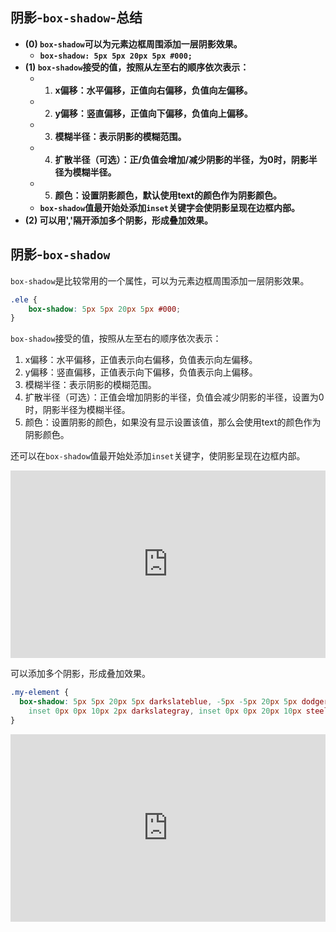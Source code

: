 ## 阴影-`box-shadow`-总结

- **(0) `box-shadow`可以为元素边框周围添加一层阴影效果。**
  - **`box-shadow: 5px 5px 20px 5px #000;`**
- **(1) `box-shadow`接受的值，按照从左至右的顺序依次表示：**
  - 1. **x偏移：水平偏移，正值向右偏移，负值向左偏移。**
  - 2. **y偏移：竖直偏移，正值向下偏移，负值向上偏移。**
  - 3. **模糊半径：表示阴影的模糊范围。**
  - 4. **扩散半径（可选）：正/负值会增加/减少阴影的半径，为0时，阴影半径为模糊半径。**
  - 5. **颜色：设置阴影颜色，默认使用text的颜色作为阴影颜色。**
  - **`box-shadow`值最开始处添加`inset`关键字会使阴影呈现在边框内部。**
- **(2) 可以用','隔开添加多个阴影，形成叠加效果。**

## 阴影-`box-shadow`

`box-shadow`是比较常用的一个属性，可以为元素边框周围添加一层阴影效果。

```css
.ele {
    box-shadow: 5px 5px 20px 5px #000;
}
```

`box-shadow`接受的值，按照从左至右的顺序依次表示：

1. x偏移：水平偏移，正值表示向右偏移，负值表示向左偏移。
2. y偏移：竖直偏移，正值表示向下偏移，负值表示向上偏移。
3. 模糊半径：表示阴影的模糊范围。
4. 扩散半径（可选）：正值会增加阴影的半径，负值会减少阴影的半径，设置为0时，阴影半径为模糊半径。
5. 颜色：设置阴影的颜色，如果没有显示设置该值，那么会使用text的颜色作为阴影颜色。

还可以在`box-shadow`值最开始处添加`inset`关键字，使阴影呈现在边框内部。

<iframe height="300" style="width: 100%;" scrolling="no" title="015 Box Shadow_01" src="https://codepen.io/AhCola/embed/OJmKZLg?default-tab=html%2Cresult" frameborder="no" loading="lazy" allowtransparency="true" allowfullscreen="true">
  See the Pen <a href="https://codepen.io/AhCola/pen/OJmKZLg">
  015 Box Shadow_01</a> by Pengfei Wang (<a href="https://codepen.io/AhCola">@AhCola</a>)
  on <a href="https://codepen.io">CodePen</a>.
</iframe>

可以添加多个阴影，形成叠加效果。

```css
.my-element {
  box-shadow: 5px 5px 20px 5px darkslateblue, -5px -5px 20px 5px dodgerblue,
    inset 0px 0px 10px 2px darkslategray, inset 0px 0px 20px 10px steelblue;
}
```

<iframe height="300" style="width: 100%;" scrolling="no" title="015 Box Shadow_02" src="https://codepen.io/AhCola/embed/MWmNGYz?default-tab=html%2Cresult" frameborder="no" loading="lazy" allowtransparency="true" allowfullscreen="true">
  See the Pen <a href="https://codepen.io/AhCola/pen/MWmNGYz">
  015 Box Shadow_02</a> by Pengfei Wang (<a href="https://codepen.io/AhCola">@AhCola</a>)
  on <a href="https://codepen.io">CodePen</a>.
</iframe>
